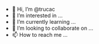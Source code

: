 - 👋 Hi, I’m @trucac
- 👀 I’m interested in ...
- 🌱 I’m currently learning ...
- 💞️ I’m looking to collaborate on ...
- 📫 How to reach me ...

<!---
trucac/trucac is a ✨ special ✨ repository because its `README.md` (this file) appears on your GitHub profile.
You can click the Preview link to take a look at your changes.
--->
